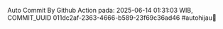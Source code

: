 Auto Commit By Github Action pada: 2025-06-14 01:31:03 WIB, COMMIT_UUID 011dc2af-2363-4666-b589-23f69c36ad46 #autohijau🗿
